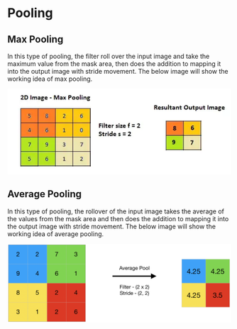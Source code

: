 # Pooling

## Max Pooling

In this type of pooling, the filter roll over the input image and take the maximum value from the mask area, then does the addition to mapping it into the output image with stride movement. The below image will show the working idea of max pooling.

<p align="center">
<img src="pic/1_Gowybqa-ru3_767ywmtdyw.webp">
</p>

## Average Pooling 

In this type of pooling, the rollover of the input image takes the average of the values from the mask area and then does the addition to mapping it into the output image with stride movement. The below image will show the working idea of average pooling.

<p align="center">
<img src="pic/Screenshot-2019-07-21-at-3.05.56-AM.png">
</p>
